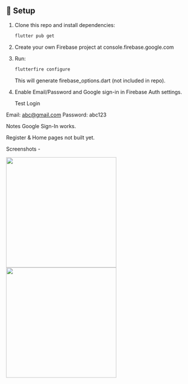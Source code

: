 ## 🚀 Setup

1. Clone this repo and install dependencies:
   ```bash
   flutter pub get
   ```

2. Create your own Firebase project at console.firebase.google.com

3. Run:
   ```bash
   flutterfire configure
   ```
   This will generate firebase_options.dart (not included in repo).
   
4. Enable Email/Password and Google sign-in in Firebase Auth settings.

   

    Test Login
   
Email: abc@gmail.com
Password: abc123


Notes
Google Sign-In works.

Register & Home pages not built yet.


Screenshots - 

<img src="https://github.com/user-attachments/assets/642f893c-6d53-46cd-9a88-f13d9340f1a0" width="300"/>

<img src="https://github.com/user-attachments/assets/3d2f1f7a-c1ed-42d6-9408-0d68b4c05b2f" width="300"/>




   
